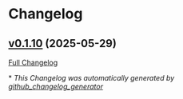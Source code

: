 # Changelog

## [v0.1.10](https://github.com/6C656C65/pythonrunner/tree/v0.1.10) (2025-05-29)

[Full Changelog](https://github.com/6C656C65/pythonrunner/compare/f287e8044c0160b0eb75acd430bdc8044cc9bca2...v0.1.10)



\* *This Changelog was automatically generated by [github_changelog_generator](https://github.com/github-changelog-generator/github-changelog-generator)*

